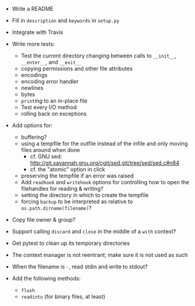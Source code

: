- Write a README
- Fill in `description` and `keywords` in `setup.py`
- Integrate with Travis

- Write more tests:
    - Test the current directory changing between calls to `__init__`,
      `__enter__`, and `__exit__`
    - copying permissions and other file attributes
    - encodings
    - encoding error handler
    - newlines
    - bytes
    - `print`ing to an in-place file
    - Test every I/O method
    - rolling back on exceptions

- Add options for:
    - buffering?
    - using a tempfile for the outfile instead of the infile and only moving
      files around when done
        - cf. GNU sed:
          <http://git.savannah.gnu.org/cgit/sed.git/tree/sed/sed.c#n84>
        - cf. the "atomic" option in click
    - preserving the tempfile if an error was raised
    - Add `readhook` and `writehook` options for controlling how to open the
      filehandles for reading & writing?
    - setting the directory in which to create the tempfile
    - forcing `backup` to be interpreted as relative to
      `os.path.dirname(filename)`?

- Copy file owner & group?
- Support calling `discard` and `close` in the middle of a `with` context?
- Get pytest to clean up its temporary directories
- The context manager is not reentrant; make sure it is not used as such
- When the filename is `-`, read stdin and write to stdout?

- Add the following methods:
    - `flush`
    - `readinto` (for binary files, at least)
